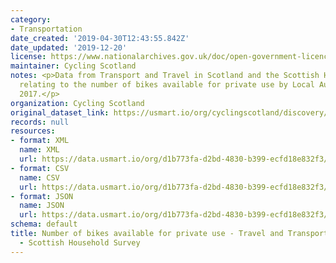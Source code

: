 ```yaml
---
category:
- Transportation
date_created: '2019-04-30T12:43:55.842Z'
date_updated: '2019-12-20'
license: https://www.nationalarchives.gov.uk/doc/open-government-licence/version/3/
maintainer: Cycling Scotland
notes: <p>Data from Transport and Travel in Scotland and the Scottish Household Survey
  relating to the number of bikes available for private use by Local Authority in
  2017.</p>
organization: Cycling Scotland
original_dataset_link: https://usmart.io/org/cyclingscotland/discovery/discovery-view-detail/d292fc7e-9657-4f1b-bb65-042262d196fd
records: null
resources:
- format: XML
  name: XML
  url: https://data.usmart.io/org/d1b773fa-d2bd-4830-b399-ecfd18e832f3/resource?resourceGUID=58185fbd-906d-486f-9e9d-e0ac31a5ea2d
- format: CSV
  name: CSV
  url: https://data.usmart.io/org/d1b773fa-d2bd-4830-b399-ecfd18e832f3/resource?resourceGUID=3e3273b3-c653-44e3-b6ef-645d3decdf60
- format: JSON
  name: JSON
  url: https://data.usmart.io/org/d1b773fa-d2bd-4830-b399-ecfd18e832f3/resource?resourceGUID=fad11ec0-7797-44e6-abe2-d0bcaef81024
schema: default
title: Number of bikes available for private use - Travel and Transport Scotland 2017
  - Scottish Household Survey
---
```

